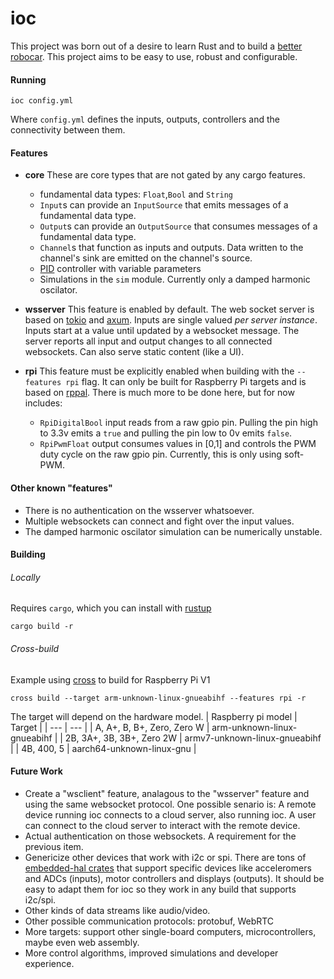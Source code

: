 # ioc 
This project was born out of a desire to learn Rust and to build a [better robocar](https://www.youtube.com/watch?v=qssUHQXRZPk). This project aims to be easy to use, robust and configurable.

#### Running
```shell
ioc config.yml
```
Where `config.yml` defines the inputs, outputs, controllers and the connectivity between them. 

#### Features 
- **core** 
These are core types that are not gated by any cargo features.
    - fundamental data types: `Float`,`Bool` and `String`
    - `Input`s can provide an `InputSource` that emits messages of a fundamental data type. 
    - `Output`s can provide an `OutputSource` that consumes messages of a fundamental data type. 
    - `Channel`s that function as inputs and outputs. Data written to the channel's sink are emitted on the channel's source. 
    - [PID](https://en.wikipedia.org/wiki/Proportional%E2%80%93integral%E2%80%93derivative_controller) controller with variable parameters
    - Simulations in the `sim` module. Currently only a damped harmonic oscilator.

- **wsserver**
This feature is enabled by default. The web socket server is based on [tokio](`https://crates.io/crates/tokio`) and [axum](https://crates.io/crates/axum). Inputs are single valued _per server instance_. Inputs start at a value until updated by a websocket message. The server reports all input and output changes to all connected websockets. Can also serve static content (like a UI).

- **rpi**
This feature must be explicitly enabled when building with the `--features rpi` flag. It can only be built for Raspberry Pi targets and is based on [rppal](https://crates.io/crates/rppal). There is much more to be done here, but for now includes:
    - `RpiDigitalBool` input reads from a raw gpio pin. Pulling the pin high to 3.3v emits a `true` and pulling the pin low to 0v emits `false`.
    - `RpiPwmFloat` output consumes values in [0,1] and controls the PWM duty cycle on the raw gpio pin. Currently, this is only using soft-PWM.

#### Other known "features"
- There is no authentication on the wsserver whatsoever.
- Multiple websockets can connect and fight over the input values. 
- The damped harmonic oscilator simulation can be numerically unstable. 

#### Building 

###### Locally
Requires `cargo`, which you can install with [rustup](https://rustup.rs/)
```shell
cargo build -r
```
###### Cross-build
Example using [cross](https://github.com/cross-rs/cross?tab=readme-ov-file#installation) to build for Raspberry Pi V1
```shell
cross build --target arm-unknown-linux-gnueabihf --features rpi -r
```
The target will depend on the hardware model.
| Raspberry pi model | Target |
| --- | --- |
| A, A+, B, B+, Zero, Zero W | arm-unknown-linux-gnueabihf | 
| 2B, 3A+, 3B, 3B+, Zero 2W | armv7-unknown-linux-gnueabihf |
| 4B, 400, 5 | aarch64-unknown-linux-gnu |

#### Future Work
- Create a "wsclient" feature, analagous to the "wsserver" feature and using the same websocket protocol. One possible senario is: A remote device running ioc connects to a cloud server, also running ioc. A user can connect to the cloud server to interact with the remote device.
- Actual authentication on those websockets. A requirement for the previous item.
- Genericize other devices that work with i2c or spi. There are tons of [embedded-hal crates](https://crates.io/search?q=embedded-hal) that support specific devices like acceleromers and ADCs (inputs), motor controllers and displays (outputs). It should be easy to adapt them for ioc so they work in any build that supports i2c/spi. 
- Other kinds of data streams like audio/video.
- Other possible communication protocols: protobuf, WebRTC
- More targets: support other single-board computers, microcontrollers, maybe even web assembly.
- More control algorithms, improved simulations and developer experience.
